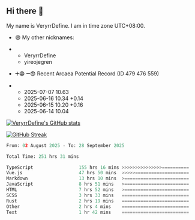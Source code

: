 ## Hi there 👋
My name is VeryrrDefine. I am in time zone UTC+08:00.

- 😄 My other nicknames:
- - VeryrrDefine
  - yireojegren

- ➕😁 ➖😨 Recent Arcaea Potential Record (ID 479 476 559)
- - 2025-07-07 10.63
  - 2025-06-16 10.34 +0.14
  - 2025-06-15 10.20 +0.16
  - 2025-06-14 10.04

[![VeryrrDefine's GitHub stats](https://github-readme-stats.vercel.app/api?username=VeryrrDefine&show_icons=true&theme=radical)](https://github.com/VeryrrDefine)

[![GitHub Streak](https://streak-stats.demolab.com/?user=VeryrrDefine&theme=dark)](https://github.com/VeryrrDefine)

<!--START_SECTION:waka-->

```python
From: 02 August 2025 - To: 28 September 2025

Total Time: 251 hrs 31 mins

TypeScript                 155 hrs 16 mins >>>>>>>>>>>>>>>==========   61.22 %
Vue.js                     47 hrs 50 mins  >>>>>====================   18.86 %
Markdown                   13 hrs 10 mins  >========================   05.20 %
JavaScript                 8 hrs 51 mins   >========================   03.50 %
HTML                       7 hrs 52 mins   >========================   03.10 %
SCSS                       3 hrs 33 mins   =========================   01.40 %
Rust                       2 hrs 19 mins   =========================   00.92 %
Other                      2 hrs 4 mins    =========================   00.82 %
Text                       1 hr 42 mins    =========================   00.67 %
```

<!--END_SECTION:waka-->


<!--


**VeryrrDefine/VeryrrDefine** is a ✨ _special_ ✨ repository because its `README.md` (this file) appears on your GitHub profile.

  - 名称被头炸了(ming2 cheng1 ba3 tou2 zha4 le)(<span style='font-family: "Times New Roman"'>/mɪŋ˧˥ ʈʂʰɤŋ˧ pa˨˩˦ tʰoʊ˧˥ ʈʂa˥˩ lɤ/</span>)
Here are some ideas to get you started:

- 🔭 I’m currently working on ...
- 🌱 I’m currently learning ...
- 👯 I’m looking to collaborate on ...
- 🤔 I’m looking for help with ...
- 💬 Ask me about ...
- 📫 How to reach me: ...
- 😄 Pronouns: ...
- ⚡ Fun fact: **VeryrrDefine/VeryrrDefine** is a ✨ _special_ ✨ repository because its `README.md` (this file) appears on your GitHub profile.

Here are some ideas to get you started:

- 🔭 I’m currently working on ...
- 🌱 I’m currently learning ...
- 👯 I’m looking to collaborate on ...
- 🤔 I’m looking for help with ...
- 💬 Ask me about ...
- 📫 How to reach me: ...
- 😄 Pronouns: ...
- ⚡ Fun fact: 
- 
-->
